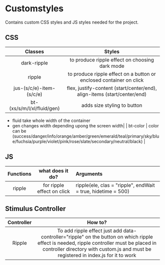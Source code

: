 # Customstyles

Contains custom CSS styles and JS styles needed for the project.

## CSS

| Classes       | Styles           					  |
|:-------------:|:--------------------------------------------------------------------------------:|
| dark-ripple  | to produce ripple effect on choosing dark mode |
| ripple  | to produce ripple effect on a button or enclosed container on click |
| jus-(s/c/e)-item-(s/c/e)  | flex, justify-content (start/center/end), align-items (start/center/end) |
| bt-(xs/s/m/l/xl/fluid/gen) | adds size styling to button 
* fluid take whole width of the container
* gen changes width depending upong the screen width|
| bt-color | color can be (success/danger/info/orange/amber/green/emerald/teal/primary/sky/blue/fuchsia/purple/violet/pink/rose/slate/secondary/neutral/black) |

## JS

| Functions     | what does it do? | Arguments |
|:-------------:|:-----------------------------------------:|:--------------------------------|
| ripple  | for ripple effect on click | ripple(ele, clas = "ripple", endWait = true, hidetime = 500)|

## Stimulus Controller

| Controller | How to? |
| :--------:| :-------------------------------------------------------------------: |
| Ripple | To add ripple effect just add data-controller="ripple" on the button on which ripple effect is needed, ripple controller must be placed in controller directory with custom.js and must be registered in index.js for it to work|

